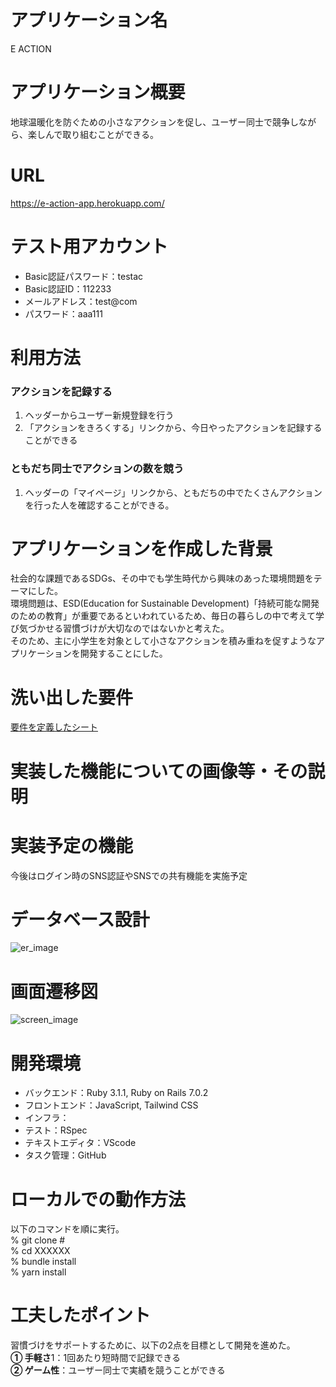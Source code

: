 # アプリケーション名
E ACTION

# アプリケーション概要
地球温暖化を防ぐための小さなアクションを促し、ユーザー同士で競争しながら、楽しんで取り組むことができる。

# URL
https://e-action-app.herokuapp.com/

# テスト用アカウント
- Basic認証パスワード：testac
- Basic認証ID：112233
- メールアドレス：test@com
- パスワード：aaa111

# 利用方法
### アクションを記録する
1. ヘッダーからユーザー新規登録を行う
2. 「アクションをきろくする」リンクから、今日やったアクションを記録することができる

### ともだち同士でアクションの数を競う
1. ヘッダーの「マイページ」リンクから、ともだちの中でたくさんアクションを行った人を確認することができる。

# アプリケーションを作成した背景
社会的な課題であるSDGs、その中でも学生時代から興味のあった環境問題をテーマにした。<br>
環境問題は、ESD(Education for Sustainable Development)「持続可能な開発のための教育」が重要であるといわれているため、毎日の暮らしの中で考えて学び気づかせる習慣づけが大切なのではないかと考えた。<br>
そのため、主に小学生を対象として小さなアクションを積み重ねを促すようなアプリケーションを開発することにした。

# 洗い出した要件
[要件を定義したシート](https://docs.google.com/spreadsheets/d/1DYce0bUXpwy_-cMakNjgt0aY63RMcGSHPrRZNuTcqRY/edit#gid=982722306) 

# 実装した機能についての画像等・その説明

# 実装予定の機能
今後はログイン時のSNS認証やSNSでの共有機能を実施予定

# データベース設計
![er_image](https://user-images.githubusercontent.com/98501087/158551234-edcc9504-93cc-4bd1-8c7c-328cb06f2f7e.png)

# 画面遷移図
![screen_image](https://user-images.githubusercontent.com/98501087/158367455-38a1fbbb-1a79-4121-9866-ae0eb0abd5aa.png)

# 開発環境
- バックエンド：Ruby 3.1.1, Ruby on Rails 7.0.2<br>
- フロントエンド：JavaScript, Tailwind CSS<br>
- インフラ：<br>
- テスト：RSpec<br>
- テキストエディタ：VScode<br>
- タスク管理：GitHub<br>

# ローカルでの動作方法
以下のコマンドを順に実行。<br>
% git clone #<br>
% cd XXXXXX<br>
% bundle install<br>
% yarn install<br>

# 工夫したポイント
習慣づけをサポートするために、以下の2点を目標として開発を進めた。<br>
**① 手軽さ**1：1回あたり短時間で記録できる<br>
**② ゲーム性**：ユーザー同士で実績を競うことができる<br>